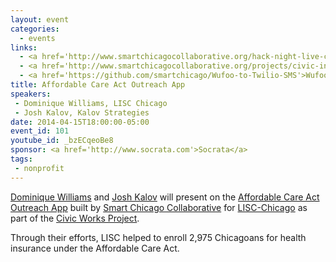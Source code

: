 ```yaml
---
layout: event
categories: 
  - events
links:
  - <a href='http://www.smartchicagocollaborative.org/hack-night-live-civic-works-projects-aca-outreach-app/'>Hack Night Live&#58; Civic Works Project's ACA Outreach App</a>
  - <a href='http://www.smartchicagocollaborative.org/projects/civic-innovation-in-chicago/affordable-care-act-outreach-app/'>Affordable Care Act Outreach App</a>
  - <a href='https://github.com/smartchicago/Wufoo-to-Twilio-SMS'>Wufoo-to-Twilio-SMS</a>
title: Affordable Care Act Outreach App
speakers:
 - Dominique Williams, LISC Chicago
 - Josh Kalov, Kalov Strategies
date: 2014-04-15T18:00:00-05:00
event_id: 101
youtube_id: _bzECqeoBe8
sponsor: <a href='http://www.socrata.com'>Socrata</a>
tags: 
 - nonprofit
---
```


<p><a href='https://www.linkedin.com/in/dominiquerwilliams'>Dominique Williams</a> and <a href='https://twitter.com/shua123'>Josh Kalov</a> will present on the <a href='http://www.smartchicagocollaborative.org/projects/civic-innovation-in-chicago/affordable-care-act-outreach-app/'>Affordable Care Act Outreach App</a> built by <a href='http://www.smartchicagocollaborative.org/'>Smart Chicago Collaborative</a> for <a href='http://www.lisc-chicago.org/index.html'>LISC-Chicago</a> as part of the <a href='http://www.smartchicagocollaborative.org/projects/civic-innovation-in-chicago/'>Civic Works Project</a>.</p><p>Through their efforts, LISC helped to enroll 2,975 Chicagoans for health insurance under the Affordable Care Act.</p>
